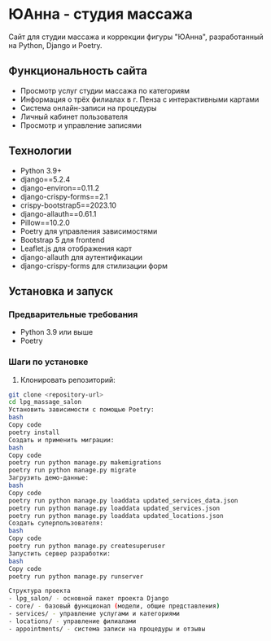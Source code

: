 # ЮАнна - студия массажа

Сайт для студии массажа и коррекции фигуры "ЮАнна", разработанный на Python, Django и Poetry.

## Функциональность сайта

- Просмотр услуг студии массажа по категориям
- Информация о трёх филиалах в г. Пенза с интерактивными картами
- Система онлайн-записи на процедуры
- Личный кабинет пользователя
- Просмотр и управление записями

## Технологии

- Python 3.9+
- django==5.2.4
- django-environ==0.11.2
- django-crispy-forms==2.1
- crispy-bootstrap5==2023.10
- django-allauth==0.61.1
- Pillow==10.2.0
- Poetry для управления зависимостями
- Bootstrap 5 для frontend
- Leaflet.js для отображения карт
- django-allauth для аутентификации
- django-crispy-forms для стилизации форм

## Установка и запуск

### Предварительные требования

- Python 3.9 или выше
- Poetry

### Шаги по установке

1. Клонировать репозиторий:
```bash
git clone <repository-url>
cd lpg_massage_salon
Установить зависимости с помощью Poetry:
bash
Copy code
poetry install
Создать и применить миграции:
bash
Copy code
poetry run python manage.py makemigrations
poetry run python manage.py migrate
Загрузить демо-данные:
bash
Copy code
poetry run python manage.py loaddata updated_services_data.json
poetry run python manage.py loaddata updated_services.json
poetry run python manage.py loaddata updated_locations.json
Создать суперпользователя:
bash
Copy code
poetry run python manage.py createsuperuser
Запустить сервер разработки:
bash
Copy code
poetry run python manage.py runserver

Структура проекта
- lpg_salon/ - основной пакет проекта Django
- core/ - базовый функционал (модели, общие представления)
- services/ - управление услугами и категориями
- locations/ - управление филиалами
- appointments/ - система записи на процедуры и отзывы